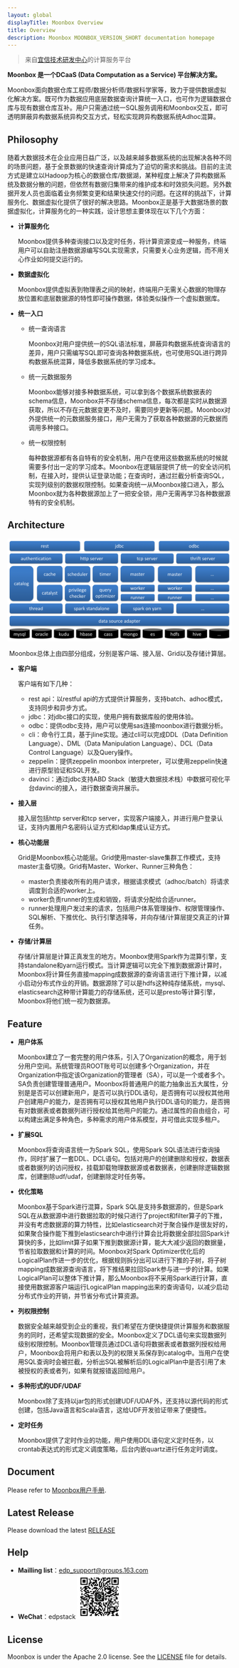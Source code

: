 ```yaml
---
layout: global
displayTitle: Moonbox Overview
title: Overview
description: Moonbox MOONBOX_VERSION_SHORT documentation homepage
---
```


> 来自[宜信技术研发中心](http://www.creditease.com)的计算服务平台

**Moonbox 是一个DCaaS (Data Computation as a Service) 平台解决方案。**

Moonbox面向数据仓库工程师/数据分析师/数据科学家等，致力于提供数据虚拟化解决方案。既可作为数据应用底层数据查询计算统一入口，也可作为逻辑数据仓库与现有数据仓库互补。用户只需通过统一SQL服务调用和Moonbox交互，即可透明屏蔽异构数据系统异构交互方式，轻松实现跨异构数据系统Adhoc混算。

## Philosophy

随着大数据技术在企业应用日益广泛，以及越来越多数据系统的出现解决各种不同的场景问题，基于全景数据的快速查询计算成为了迫切的需求和挑战。目前的主流方式是建立以Hadoop为核心的数据仓库/数据湖，某种程度上解决了异构数据系统及数据分散的问题，但依然有数据归集带来的维护成本和时效损失问题。另外数据开发人员也面临着业务频繁变更和结果快速交付的问题。在这样的挑战下，计算服务化、数据虚拟化提供了很好的解决思路。Moonbox正是基于大数据场景的数据虚拟化，计算服务化的一种实践，设计思想主要体现在以下几个方面：

- **计算服务化**

  Moonbox提供多种查询接口以及定时任务，将计算资源变成一种服务，终端用户可以自助注册数据源编写SQL实现需求，只需要关心业务逻辑，而不用关心作业如何提交运行的。

- **数据虚拟化**

  Moonbox提供虚拟表到物理表之间的映射，终端用户无需关心数据的物理存放位置和底层数据源的特性即可操作数据，体验类似操作一个虚拟数据库。

- **统一入口**

  - 统一查询语言

    Moonbox对用户提供统一的SQL语法标准，屏蔽异构数据系统查询语言的差异，用户只需编写SQL即可查询各种数据系统，也可使用SQL进行跨异构数据系统混算，降低多数据系统的学习成本。

  - 统一元数据服务

    Moonbox能够对接多种数据系统，可以拿到各个数据系统数据表的schema信息，Moonbox并不存储schema信息，每次都是实时从数据源获取，所以不存在元数据变更不及时，需要同步更新等问题。Moonbox对外提供统一的元数据服务接口，用户无需为了获取各种数据源的元数据而调用多种接口。

  - 统一权限控制

    每种数据源都有各自特有的安全机制，用户在使用这些数据系统的时候就需要多付出一定的学习成本。Moonbox在逻辑层提供了统一的安全访问机制，在接入时，提供认证登录功能；在查询时，通过拦截分析查询SQL，实现列级别的数据权限控制。如果查询统一从Moonbox接口进入，那么Moonbox就为各种数据源加上了一把安全锁，用户无需再学习各种数据源特有的安全机制。

## Architecture

<p style="text-align: center;">
  <img src="img/architecture.png" title="Moonbox Architecture" alt="Architecture" />
</p>
​   Moonbox总体上由四部分组成，分别是客户端、接入层、Grid以及存储计算层。

- **客户端**

  客户端有如下几种：

  - rest api：以restful api的方式提供计算服务，支持batch、adhoc模式，支持同步和异步方式。
  - jdbc：对jdbc接口的实现，使用户拥有数据库般的使用体验。
  - odbc：提供odbc支持，用户可以使用sas连接moonbox进行数据分析。
  - cli：命令行工具，基于jline实现。通过cli可以完成DDL（Data
    Definition Language）、DML（Data
    Manipulation Language）、DCL（Data
    Control Language）以及Query操作。
  - zeppelin：提供zeppelin moonbox interpreter，可以使用zeppelin快速进行原型验证和SQL开发。
  - davinci：通过jdbc支持ABD Stack（敏捷大数据技术栈）中数据可视化平台davinci的接入，进行数据查询并展示。

- **接入层**

  接入层包括http server和tcp server，实现客户端接入，并进行用户登录认证，支持内置用户名密码认证方式和ldap集成认证方式。

- **核心功能层**

  Grid是Moonbox核心功能层。Grid使用master-slave集群工作模式，支持master主备切换。Grid有Master、Worker、Runner三种角色：

  - master负责接收所有的用户请求，根据请求模式（adhoc/batch）将请求调度到合适的worker上。
  - worker负责runner的生成和销毁，将请求分配给合适runner。
  - runner处理用户发过来的请求，包括用户体系管理操作、权限管理操作、SQL解析、下推优化、执行引擎选择等，并向存储/计算层提交真正的计算任务。

- **存储/计算层**

  存储/计算层是计算正真发生的地方。Moonbox使用Spark作为混算引擎，支持standalone和yarn运行模式。当计算逻辑可以完全下推到数据源计算时，Moonbox将计算任务直接mapping成数据源的查询语言进行下推计算，以减小启动分布式作业的开销。数据源除了可以是hdfs这种纯存储系统，mysql、elasticsearch这种带计算能力的存储系统，还可以是presto等计算引擎，Moonbox将他们统一视为数据源。

## Feature

- **用户体系**

  Moonbox建立了一套完整的用户体系，引入了Organization的概念，用于划分用户空间。系统管理员ROOT账号可以创建多个Organization，并在Organization中指定该Organization的管理者（SA），可以是一个或者多个。SA负责创建管理普通用户。Moonbox将普通用户的能力抽象出五大属性，分别是是否可以创建新用户，是否可以执行DDL语句，是否拥有可以授权其他用户创建用户的能力，是否拥有可以授权其他用户执行DDL语句的能力，是否拥有对数据表或者数据列进行授权给其他用户的能力。通过属性的自由组合，可以构建出满足多种角色，多种需求的用户体系模型，并可借此实现多租户。

- **扩展SQL**

  Moonbox将查询语言统一为Spark SQL，使用Spark SQL语法进行查询操作，同时扩展了一套DDL、DCL语句。包括对用户的创建删除和授权，数据表或者数据列的访问授权，挂载卸载物理数据源或者数据表，创建删除逻辑数据库，创建删除udf/udaf，创建删除定时任务等。

- **优化策略**

  Moonbox基于Spark进行混算，Spark SQL是支持多数据源的，但是Spark SQL在从数据源中进行数据拉取的时候只进行了project和filter算子的下推，并没有考虑数据源的算力特性，比如elasticsearch对于聚合操作是很友好的，如果聚合操作能下推到elasticsearch中进行计算会比将数据全部拉回Spark计算快的多，比如limit算子如果下推到数据源计算，能大大减少返回的数据量，节省拉取数据和计算的时间。Moonbox对Spark Optimizer优化后的LogicalPlan作进一步的优化，根据规则拆分出可以进行下推的子树，将子树mapping成数据源查询语言，将下推结果拉回Spark参与进一步的计算。如果LogicalPlan可以整体下推计算，那么Moonbox将不采用Spark进行计算，直接使用数据源客户端运行LogicalPlan mapping出来的查询语句，以减少启动分布式作业的开销，并节省分布式计算资源。

- **列权限控制**

  数据安全越来越受到企业的重视，我们希望在方便快捷提供计算服务和数据服务的同时，还希望实现数据的安全。Moonbox定义了DCL语句来实现数据列级别权限控制。Moonbox管理员通过DCL语句将数据表或者数据列授权给用户，Moonbox会将用户和表以及列的权限关系保存到catalog中。当用户在使用SQL查询时会被拦截，分析出SQL被解析后的LogicalPlan中是否引用了未被授权的表或者列，如果有就报错返回给用户。

- **多种形式的UDF/UDAF**

  Moonbox除了支持以jar包的形式创建UDF/UDAF外，还支持以源代码的形式创建，包括Java语言和Scala语言，这给UDF开发验证带来了便捷性。

- **定时任务**

  Moonbox提供了定时作业的功能，用户使用DDL语句定义定时任务，以crontab表达式的形式定义调度策略，后台内嵌quartz进行任务定时调度。

## Document

Please refer to [Moonbox用户手册](https://edp963.github.io/moonbox).  ​

## Latest Release

Please download the latest [RELEASE]()

## Help

- **Mailling list**：edp_support@groups.163.com
- **WeChat**：edpstack <img src = "https://github.com/edp963/edp-resource/raw/master/WeChat.jpg" alt="" width="100">

## License

Moonbox is under the Apache 2.0 license. See the [LICENSE](https://github.com/edp963/moonbox/blob/master/LICENSE) file for details.

